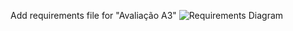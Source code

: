 Add requirements file for "Avaliação A3"
![Requirements Diagram](https://i.postimg.cc/rwCNYyc0/storyboard-drawio.png)
